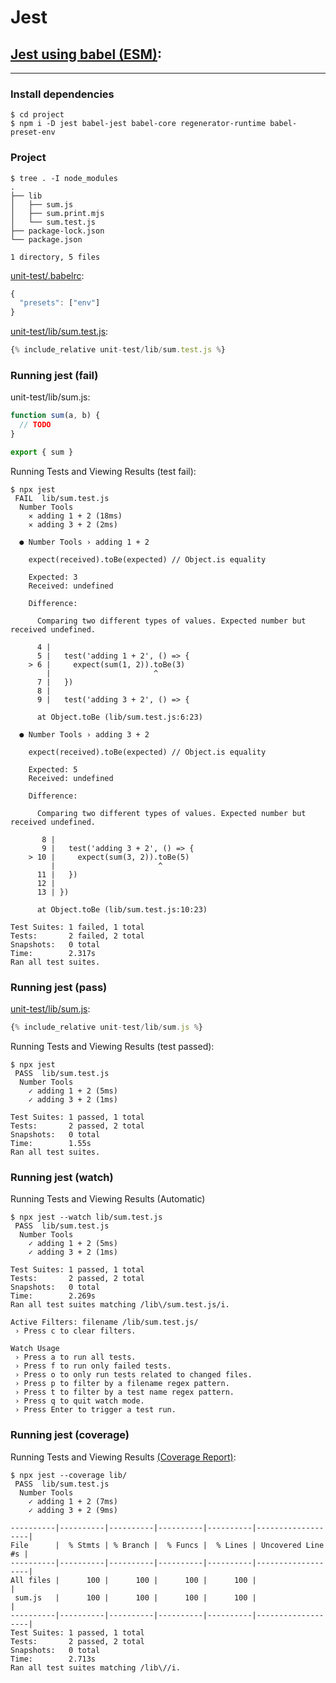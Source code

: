 # Jest

## [Jest using babel (ESM)](https://jestjs.io/docs/en/getting-started#using-babel):
---

### Install dependencies
```
$ cd project
$ npm i -D jest babel-jest babel-core regenerator-runtime babel-preset-env
```

### Project
```
$ tree . -I node_modules
.
├── lib
│   ├── sum.js
│   ├── sum.print.mjs
│   └── sum.test.js
├── package-lock.json
└── package.json

1 directory, 5 files
```

[unit-test/.babelrc](unit-test/.babelrc):
```js
{
  "presets": ["env"]
}
```

[unit-test/lib/sum.test.js](unit-test/lib/sum.test.js):
```js
{% include_relative unit-test/lib/sum.test.js %}
```

### Running jest (fail)

unit-test/lib/sum.js:
```js
function sum(a, b) {
  // TODO
}

export { sum }
```

Running Tests and Viewing Results (test fail):
```
$ npx jest
 FAIL  lib/sum.test.js
  Number Tools
    ✕ adding 1 + 2 (18ms)
    ✕ adding 3 + 2 (2ms)

  ● Number Tools › adding 1 + 2

    expect(received).toBe(expected) // Object.is equality

    Expected: 3
    Received: undefined

    Difference:

      Comparing two different types of values. Expected number but received undefined.

      4 |
      5 |   test('adding 1 + 2', () => {
    > 6 |     expect(sum(1, 2)).toBe(3)
        |                       ^
      7 |   })
      8 |
      9 |   test('adding 3 + 2', () => {

      at Object.toBe (lib/sum.test.js:6:23)

  ● Number Tools › adding 3 + 2

    expect(received).toBe(expected) // Object.is equality

    Expected: 5
    Received: undefined

    Difference:

      Comparing two different types of values. Expected number but received undefined.

       8 |
       9 |   test('adding 3 + 2', () => {
    > 10 |     expect(sum(3, 2)).toBe(5)
         |                       ^
      11 |   })
      12 |
      13 | })

      at Object.toBe (lib/sum.test.js:10:23)

Test Suites: 1 failed, 1 total
Tests:       2 failed, 2 total
Snapshots:   0 total
Time:        2.317s
Ran all test suites.
```

### Running jest (pass)

[unit-test/lib/sum.js](unit-test/lib/sum.js):
```js
{% include_relative unit-test/lib/sum.js %}
```

Running Tests and Viewing Results (test passed):
```
$ npx jest
 PASS  lib/sum.test.js
  Number Tools
    ✓ adding 1 + 2 (5ms)
    ✓ adding 3 + 2 (1ms)

Test Suites: 1 passed, 1 total
Tests:       2 passed, 2 total
Snapshots:   0 total
Time:        1.55s
Ran all test suites.
```

### Running jest (watch)

Running Tests and Viewing Results (Automatic)
```
$ npx jest --watch lib/sum.test.js
 PASS  lib/sum.test.js
  Number Tools
    ✓ adding 1 + 2 (5ms)
    ✓ adding 3 + 2 (1ms)

Test Suites: 1 passed, 1 total
Tests:       2 passed, 2 total
Snapshots:   0 total
Time:        2.269s
Ran all test suites matching /lib\/sum.test.js/i.

Active Filters: filename /lib/sum.test.js/
 › Press c to clear filters.

Watch Usage
 › Press a to run all tests.
 › Press f to run only failed tests.
 › Press o to only run tests related to changed files.
 › Press p to filter by a filename regex pattern.
 › Press t to filter by a test name regex pattern.
 › Press q to quit watch mode.
 › Press Enter to trigger a test run.
```

### Running jest (coverage)

Running Tests and Viewing Results [(Coverage Report)](unit-test/coverage/lcov-report/index.html):
```
$ npx jest --coverage lib/
 PASS  lib/sum.test.js
  Number Tools
    ✓ adding 1 + 2 (7ms)
    ✓ adding 3 + 2 (9ms)

----------|----------|----------|----------|----------|-------------------|
File      |  % Stmts | % Branch |  % Funcs |  % Lines | Uncovered Line #s |
----------|----------|----------|----------|----------|-------------------|
All files |      100 |      100 |      100 |      100 |                   |
 sum.js   |      100 |      100 |      100 |      100 |                   |
----------|----------|----------|----------|----------|-------------------|
Test Suites: 1 passed, 1 total
Tests:       2 passed, 2 total
Snapshots:   0 total
Time:        2.713s
Ran all test suites matching /lib\//i.
```